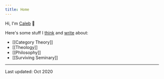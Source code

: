 ```yaml
---
title: Home
---
```


Hi, I'm [Caleb](/about-me) 👋

Here's some stuff I [think](/thinking) and [write](/writing) about:

* [[Category Theory]]
* [[Theology]]
* [[Philosophy]]
* [[Surviving Seminary]]

---

Last updated: Oct 2020